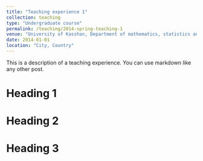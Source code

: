 ```yaml
---
title: "Teaching experience 1"
collection: teaching
type: "Undergraduate course"
permalink: /teaching/2014-spring-teaching-1
venue: "University of Kasshan, Department of mathematics, statistics and computer science"
date: 2014-01-01
location: "City, Country"
---
```


This is a description of a teaching experience. You can use markdown like any other post.

Heading 1
======

Heading 2
======

Heading 3
======